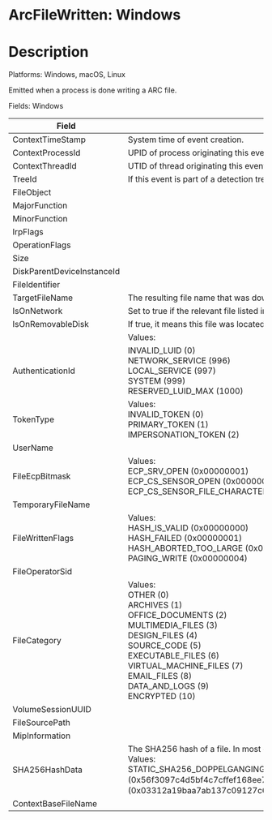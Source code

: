 # ArcFileWritten: Windows

# Description

Platforms: Windows, macOS, Linux

Emitted when a process is done writing a ARC file.

Fields: Windows


| Field  | Description  |
| --- | --- |
| ContextTimeStamp  | System time of event creation.  |
| ContextProcessId  | UPID of process originating this event.  |
| ContextThreadId  | UTID of thread originating this event  |
| TreeId  | If this event is part of a detection tree, the tree ID it is part of.  |
| FileObject  |  |
| MajorFunction  |  |
| MinorFunction  |  |
| IrpFlags  |  |
| OperationFlags  |  |
| Size  |  |
| DiskParentDeviceInstanceId  |  |
| FileIdentifier  |  |
| TargetFileName  | The resulting file name that was downloaded  |
| IsOnNetwork  | Set to true if the relevant file listed in the event is on a network drive. False otherwise.  |
| IsOnRemovableDisk  | If true, it means this file was located on a removable disk.  |
|  | Values: |
| AuthenticationId  | INVALID_LUID (0)<br>NETWORK_SERVICE (996)<br>LOCAL_SERVICE (997)<br>SYSTEM (999)<br>RESERVED_LUID_MAX (1000)  |
| TokenType  | Values:<br>INVALID_TOKEN (0)<br>PRIMARY_TOKEN (1)<br>IMPERSONATION_TOKEN (2)  |
| UserName  |  |
| FileEcpBitmask  | Values:<br>ECP_SRV_OPEN (0x00000001)<br>ECP_CS_SENSOR_OPEN (0x00000002)<br>ECP_CS_SENSOR_FILE_CHARACTERISTICS (0x00000004)  |
| TemporaryFileName  |  |
| FileWrittenFlags  | Values:<br>HASH_IS_VALID (0x00000000)<br>HASH_FAILED (0x00000001)<br>HASH_ABORTED_TOO_LARGE (0x00000002)<br>PAGING_WRITE (0x00000004)  |
| FileOperatorSid  |  |
| FileCategory  | Values:<br>OTHER (0)<br>ARCHIVES (1)<br>OFFICE_DOCUMENTS (2)<br>MULTIMEDIA_FILES (3)<br>DESIGN_FILES (4)<br>SOURCE_CODE (5)<br>EXECUTABLE_FILES (6)<br>VIRTUAL_MACHINE_FILES (7)<br>EMAIL_FILES (8)<br>DATA_AND_LOGS (9)<br>ENCRYPTED (10)  |
| VolumeSessionUUID  |  |
| FileSourcePath  |  |
| MipInformation  |  |
| SHA256HashData  | The SHA256 hash of a file. In most cases, the hash of the file referred to by the ImageFileName field.<br>Values:<br>STATIC_SHA256_DOPPELGANGING (0x56f3097c4d5bf4c7cﬀef168ee732e1c78f2ee62bc1c1ba61c219226bef619f8)STATIC_SHA256_SYSTEM (0x03312a19baa7ab137c09127c6feb58c05216a7880d3c9e6ae54a8bcda460f92a)  |
| ContextBaseFileName  |  |


